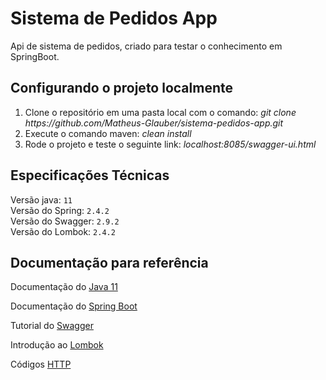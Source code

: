 # Sistema de Pedidos App

<p> Api de sistema de pedidos, criado para testar o conhecimento em SpringBoot. </p>

## Configurando o projeto localmente

<ol>
  <li>Clone o repositório em uma pasta local com o comando: <i>git clone https://github.com/Matheus-Glauber/sistema-pedidos-app.git</i></li>
  <li>Execute o comando maven: <i>clean install</i></li>
  <li>Rode o projeto e teste o seguinte link: <i>localhost:8085/swagger-ui.html</i></li>
</ol>

## Especificações Técnicas

Versão java: `11` <br>
Versão do Spring: `2.4.2` <br>
Versão do Swagger: `2.9.2` <br>
Versão do Lombok: `2.4.2`

## Documentação para referência

Documentação do <a href="https://docs.oracle.com/en/java/javase/11/">Java 11</a>

Documentação do <a href="https://docs.spring.io/spring-boot/docs/current/reference/htmlsingle/#boot-documentation">Spring Boot</a>

Tutorial do <a href="https://www.treinaweb.com.br/blog/documentando-uma-api-spring-boot-com-o-swagger/">Swagger</a>

Introdução ao <a href="https://medium.com/collabcode/projeto-lombok-escrevendo-menos-c%C3%B3digo-em-java-8fc87b379209">Lombok</a> 

Códigos <a href="https://developer.mozilla.org/pt-BR/docs/Web/HTTP/Status">HTTP</a>

